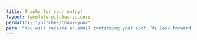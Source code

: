 ```yaml
---
title: Thanks for your entry!
layout: template-pitches-success
permalink: "/pitches/thank-you/"
para: "You will receive an email confirming your spot. We look forward to seeing you at our info session on April 3rd!"
---
```


